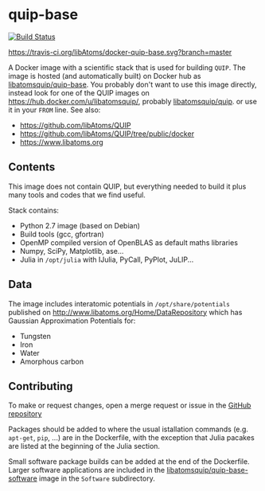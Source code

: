 quip-base
=========


[![Build Status](https://travis-ci.org/libAtoms/docker-quip-base.svg?branch=master)](https://travis-ci.org/libAtoms/docker-quip-base)

https://travis-ci.org/libAtoms/docker-quip-base.svg?branch=master

A Docker image with a scientific stack that is used for building ``QUIP``.
The image is hosted (and automatically built) on Docker hub as
[libatomsquip/quip-base](https://hub.docker.com/r/libatomsquip/quip-base/).
You probably don't want to use this image directly, instead look for
one of the QUIP images on https://hub.docker.com/u/libatomsquip/,
probably [libatomsquip/quip](https://hub.docker.com/r/libatomsquip/quip/).
or use it in your ``FROM`` line. See also:

 - https://github.com/libAtoms/QUIP
 - https://github.com/libAtoms/QUIP/tree/public/docker
 - https://www.libatoms.org

Contents
--------

This image does not contain QUIP, but everything needed to build it
plus many tools and codes that we find useful.

Stack contains:

 - Python 2.7 image (based on Debian)
 - Build tools (gcc, gfortran)
 - OpenMP compiled version of OpenBLAS as default maths libraries
 - Numpy, SciPy, Matplotlib, ase...
 - Julia in ``/opt/julia`` with IJulia, PyCall, PyPlot, JuLIP...

Data
----

The image includes interatomic potentials in ``/opt/share/potentials``
published on http://www.libatoms.org/Home/DataRepository which has Gaussian
Approximation Potentials for:

 - Tungsten
 - Iron
 - Water
 - Amorphous carbon

Contributing
------------

To make or request changes, open a merge request or issue in the
[GitHub repository](https://github.com/libAtoms/docker-quip-base)

Packages should be added to where the usual istallation commands
(e.g. ``apt-get``, ``pip``, ...) are in the Dockerfile, with the exception
that Julia pacakes are listed at the beginning of the Julia section.

Small software package builds can be added at the end of the Dockerfile.
Larger software applications are included in the
[libatomsquip/quip-base-software](https://hub.docker.com/r/libatomsquip/quip-base-software/)
image in the ``Software`` subdirectory.

